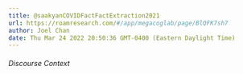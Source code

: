 ```yaml
---
title: @saakyanCOVIDFactFactExtraction2021
url: https://roamresearch.com/#/app/megacoglab/page/BlQFK7sh7
author: Joel Chan
date: Thu Mar 24 2022 20:50:36 GMT-0400 (Eastern Daylight Time)
---
```




###### Discourse Context


